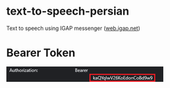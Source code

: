 # text-to-speech-persian
Text to speech using  IGAP messenger (<a href="https://web.igap.net">web.igap.net</a>)

# Bearer Token
![Bearer](b.png)
